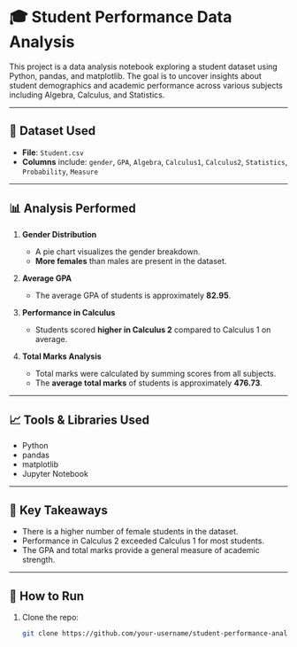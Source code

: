 # 🎓 Student Performance Data Analysis

This project is a data analysis notebook exploring a student dataset using Python, pandas, and matplotlib. The goal is to uncover insights about student demographics and academic performance across various subjects including Algebra, Calculus, and Statistics.

---

## 📂 Dataset Used

- **File**: `Student.csv`  
- **Columns** include: `gender`, `GPA`, `Algebra`, `Calculus1`, `Calculus2`, `Statistics`, `Probability`, `Measure`

---

## 📊 Analysis Performed

1. **Gender Distribution**  
   - A pie chart visualizes the gender breakdown.
   - **More females** than males are present in the dataset.

2. **Average GPA**  
   - The average GPA of students is approximately **82.95**.

3. **Performance in Calculus**  
   - Students scored **higher in Calculus 2** compared to Calculus 1 on average.

4. **Total Marks Analysis**  
   - Total marks were calculated by summing scores from all subjects.
   - The **average total marks** of students is approximately **476.73**.

---

## 📈 Tools & Libraries Used

- Python
- pandas
- matplotlib
- Jupyter Notebook

---

## 🧠 Key Takeaways

- There is a higher number of female students in the dataset.
- Performance in Calculus 2 exceeded Calculus 1 for most students.
- The GPA and total marks provide a general measure of academic strength.

---

## 📁 How to Run

1. Clone the repo:
   ```bash
   git clone https://github.com/your-username/student-performance-analysis.git
